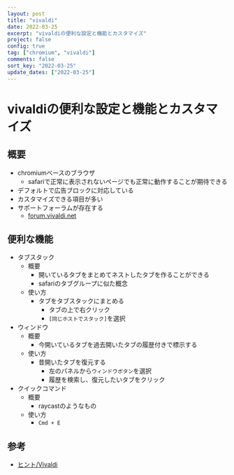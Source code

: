 ```yaml
---
layout: post 
title: "vivaldi"
date: 2022-03-25
excerpt: "vivaldiの便利な設定と機能とカスタマイズ"
project: false
config: true
tag: ["chromium", "vivaldi"]
comments: false
sort_key: "2022-03-25"
update_dates: ["2022-03-25"]
---
```


# vivaldiの便利な設定と機能とカスタマイズ 

## 概要
 - chromiumベースのブラウザ
   - safariで正常に表示されないページでも正常に動作することが期待できる
 - デフォルトで広告ブロックに対応している
 - カスタマイズできる項目が多い
 - サポートフォーラムが存在する
   - [forum.vivaldi.net](https://forum.vivaldi.net)

## 便利な機能
 - タブスタック
   - 概要
     - 開いているタブをまとめてネストしたタブを作ることができる
     - safariのタブグループに似た概念
   - 使い方
     - タブをタブスタックにまとめる
       - タブの上で右クリック
       - `[同じホストでスタック]`を選択
 - ウィンドウ
   - 概要
     - 今開いているタブを過去開いたタブの履歴付きで標示する
   - 使い方
     - 昔開いたタブを復元する
       - 左のパネルから`ウィンドウボタン`を選択
       - 履歴を検索し、復元したいタブをクリック
 - クイックコマンド
   - 概要
     - raycastのようなもの
   - 使い方
     - `Cmd + E`

## 参考
 - [ヒント/Vivaldi](https://vivaldi.com/ja/blog/how-to/)
